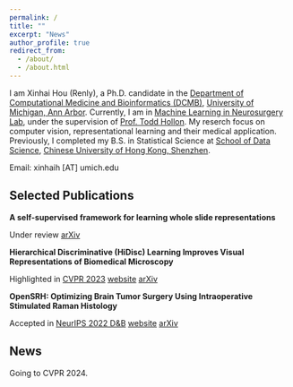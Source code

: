 ```yaml
---
permalink: /
title: ""
excerpt: "News"
author_profile: true
redirect_from: 
  - /about/
  - /about.html
---
```


I am Xinhai Hou (Renly), a Ph.D. candidate in the [Department of Computational Medicine and Bioinformatics (DCMB)](https://medicine.umich.edu/dept/computational-medicine-bioinformatics), [University of Michigan, Ann Arbor](www.umich.edu). Currently, I am in [Machine Learning in Neurosurgery Lab](https://mlins.org), under the supervision of [Prof. Todd Hollon](https://medicine.umich.edu/dept/dcmb/todd-hollon-md). My reserch focus on computer vision, representational learning and their medical application. Previously, I completed my B.S. in Statistical Science at [School of Data Science](https://sds.cuhk.edu.cn/en), [Chinese University of Hong Kong, Shenzhen](https://www.cuhk.edu.cn/en). 


Email: xinhaih [AT] umich.edu

## Selected Publications
**A self-supervised framework for learning whole slide representations**

Under review [arXiv](https://arxiv.org/abs/2402.06188)

**Hierarchical Discriminative (HiDisc) Learning Improves Visual Representations of Biomedical Microscopy**

Highlighted in [CVPR 2023](https://openaccess.thecvf.com/content/CVPR2023/html/Jiang_Hierarchical_Discriminative_Learning_Improves_Visual_Representations_of_Biomedical_Microscopy_CVPR_2023_paper.html)  [website](https://mlins.org/hidisc/)  [arXiv](https://arxiv.org/abs/2303.01605)

**OpenSRH: Optimizing Brain Tumor Surgery Using Intraoperative Stimulated Raman Histology**

Accepted in [NeurIPS 2022 D&B](https://papers.neurips.cc/paper_files/paper/2022/hash/b6b5f50a2001ad1cbccca96e693c4ab4-Abstract-Datasets_and_Benchmarks.html)  [website](https://opensrh.mlins.org) [arXiv](https://arxiv.org/abs/2206.08439)

## News
Going to CVPR 2024.

